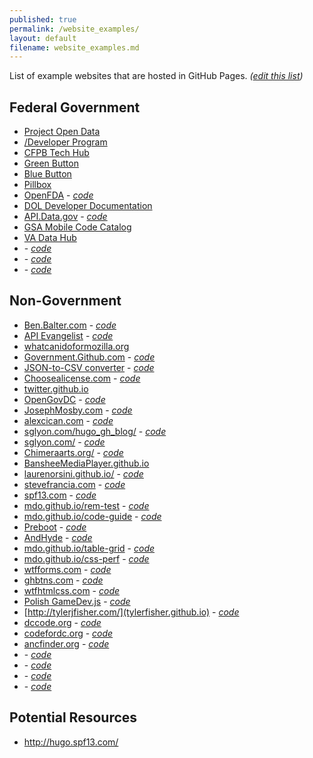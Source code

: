 ```yaml
---
published: true
permalink: /website_examples/
layout: default
filename: website_examples.md
---
```

  
List of example websites that are hosted in GitHub Pages.  *([edit this list](https://github.com/GSA/Open-Data-Collaboration-Sandbox/edit/gh-pages/website_examples.md))*

## Federal Government 

* [Project Open Data](http://project-open-data.github.io)   
* [/Developer Program](http://18f.github.io/API-All-the-X/)  
* [CFPB Tech Hub](http://cfpb.github.io)  
* [Green Button](green-button.github.io)  
* [Blue Button](http://blue-button.github.io/)  
* [Pillbox](https://hhs.github.io/pillbox/)  
* [OpenFDA](http://open.fda.gov/) - *[code]()*    
* [DOL Developer Documentation](http://usdepartmentoflabor.github.io/DOLAPI/)
* [API.Data.gov](http://api.data.gov/) - *[code](https://github.com/GSA/api.data.gov)*  
* [GSA Mobile Code Catalog](http://gsa.github.io/Mobile-Code-Catalog/) 
* [VA Data Hub](http://va-data.github.io/va-developer/)
* []() - *[code]()*
* []() - *[code]()*
* []() - *[code]()*


## Non-Government 

* [Ben.Balter.com](http://ben.balter.com) - *[code](https://github.com/benbalter/benbalter.github.com)*  
* [API Evangelist](http://www.apievangelist.com) - *[code](https://github.com/kinlane/api-evangelist)*  
* [whatcanidoformozilla.org](http://whatcanidoformozilla.org)  
* [Government.Github.com](https://government.github.com/) - *[code](https://github.com/github/government.github.com)*
* [JSON-to-CSV converter](http://konklone.io/json/) - *[code](https://github.com/konklone/json)*
* [Choosealicense.com](http://choosealicense.com/) - *[code](https://github.com/github/choosealicense.com)*
* [twitter.github.io](http://twitter.github.io/)  
* [OpenGovDC](https://developmentseed.github.io/OpenGovDC.com) - *[code](https://github.com/developmentseed/OpenGovDC.com)*
* [JosephMosby.com](http://josephmosby.com/) - *[code](https://github.com/josephmosby/josephmosby.com)*  
* [alexcican.com](http://alexcican.com)  - *[code](https://github.com/alexcican/alexcican.github.com)*  
* [sglyon.com/hugo_gh_blog/](http://sglyon.com/hugo_gh_blog/) - *[code](https://github.com/spencerlyon2/hugo_gh_blog)*  
* [sglyon.com/](http://sglyon.com/) - *[code](https://github.com/spencerlyon2/spencerlyon2.github.io)*  
* [Chimeraarts.org/](http://chimeraarts.org/)  - *[code](https://github.com/chimera/chimeraarts.org)*   
* [BansheeMediaPlayer.github.io](http://BansheeMediaPlayer.github.io)  
* [laurenorsini.github.io/](http://laurenorsini.github.io/)  - *[code]()*  
* [stevefrancia.com](http://stevefrancia.com/)  - *[code](https://github.com/spf13/spf13.github.com)*  
* [spf13.com](http://spf13.com/)  - *[code](https://github.com/spf13/spf13.com)*  
* [mdo.github.io/rem-test](http://mdo.github.io/rem-test/)  - *[code](http://mdo.github.io/rem-test/)*  
* [mdo.github.io/code-guide](http://mdo.github.io/code-guide/)  - *[code](https://github.com/mdo/code-guide)*  
* [Preboot](http://getpreboot.com/) - *[code](https://github.com/mdo/preboot/tree/gh-pages)*
* [AndHyde](http://andhyde.com/) - *[code](https://github.com/mdo/hyde/tree/gh-pages)*
* [mdo.github.io/table-grid](http://mdo.github.io/table-grid/) - *[code](https://github.com/mdo/table-grid)*
* [mdo.github.io/css-perf](http://mdo.github.io/css-perf/) - *[code](https://github.com/mdo/css-perf)*
* [wtfforms.com](http://wtfforms.com/) - *[code](https://github.com/mdo/wtf-forms/tree/gh-pages)*
* [ghbtns.com](http://ghbtns.com/) - *[code](https://github.com/mdo/github-buttons/tree/gh-pages)*
* [wtfhtmlcss.com](http://wtfhtmlcss.com/) - *[code](https://github.com/mdo/wtf-html-css)*
* [Polish GameDev.js](http://polish.gamedevjs.com/) - *[code](https://github.com/EnclaveGames/Polish-Gamedevjs)*
* [http://tylerjfisher.com/](tylerfisher.github.io) - *[code](tylerfisher.github.io)*
* [dccode.org](http://dccode.org/) - *[code](https://github.com/openlawdc/openlawdc.github.com)*
* [codefordc.org](http://codefordc.org/) - *[code](https://github.com/codefordc/codefordc-2.0)*
* [ancfinder.org](http://ancfinder.org/) - *[code](https://github.com/codefordc/ancbrigade)*
* []() - *[code]()*
* []() - *[code]()*
* []() - *[code]()*
* []() - *[code]()*



## Potential Resources

* http://hugo.spf13.com/



